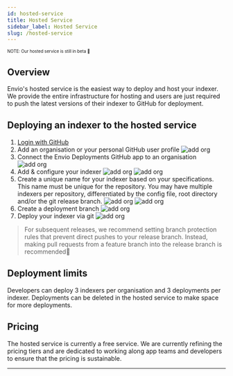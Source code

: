 ```yaml
---
id: hosted-service
title: Hosted Service
sidebar_label: Hosted Service
slug: /hosted-service
---
```


<sub><sup> NOTE: Our hosted service is still in beta 👷 </sup></sub>

## Overview

Envio's hosted service is the easiest way to deploy and host your indexer. We provide the entire infrastructure for hosting and users are just required to push the latest versions of their indexer to GitHub for deployment.

## Deploying an indexer to the hosted service

1. [Login with GitHub](https://envio.dev/app/login)
1. Add an organisation or your personal GitHub user profile
![add org](/img/hosted-service/add-org.jpg)
1. Connect the Envio Deployments GitHub app to an organisation
![add org](/img/hosted-service/connect-org.jpg)
1. Add & configure your indexer
![add org](/img/hosted-service/add-indexer.jpg)
![add org](/img/hosted-service/connect-indexer.jpg)
1. Create a unique name for your indexer based on your specifications. This name must be unique for the repository. You may have multiple indexers per repository, differentiated by the config file, root directory and/or the git release branch.
![add org](/img/hosted-service/configure-indexer.jpg)
![add org](/img/hosted-service/deploy-indexer.jpg)
1. Create a deployment branch
![add org](/img/hosted-service/checkout.jpg)
1. Deploy your indexer via git
![add org](/img/hosted-service/push.jpg)

> For subsequent releases, we recommend setting branch protection rules that prevent direct pushes to your release branch. Instead, making pull requests from a feature branch into the release branch is recommended📓


## Deployment limits

Developers can deploy 3 indexers per organisation and 3 deployments per indexer. Deployments can be deleted in the hosted service to make space for more deployments.

## Pricing

The hosted service is currently a free service. We are currently refining the pricing tiers and are dedicated to working along app teams and developers to ensure that the pricing is sustainable.


---
